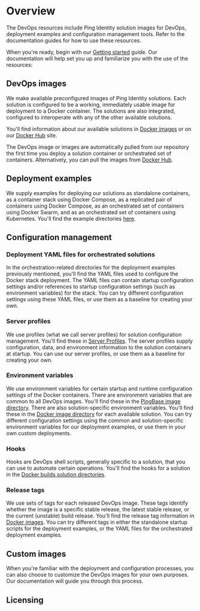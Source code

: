 # Overview

The DevOps resources include Ping Identity solution images for DevOps, deployment examples and configuration management tools. Refer to the documentation guides for how to use these resources.

When you're ready, begin with our [Getting started](evaluate.md) guide. Our documentation will help set you up and familiarize you with the use of the resources:

## DevOps images

We make available preconfigured images of Ping Identity solutions. Each solution is configured to be a working, immediately usable image for deployment to a Docker container. The solutions are also integrated, configured to interoperate with any of the other available solutions.

You'll find information about our available solutions in [Docker images](../../pingidentity-docker-builds) or on our [Docker Hub](https://hub.docker.com/u/pingidentity/) site.

The DevOps image or images are automatically pulled from our repository the first time you deploy a solution container or orchestrated set of containers. Alternatively, you can pull the images from [Docker Hub](https://hub.docker.com/u/pingidentity/).

## Deployment examples

We supply examples for deploying our solutions as standalone containers, as a container stack using Docker Compose, as a replicated pair of containers using Docker Compose, as an orchestrated set of containers using Docker Swarm, and as an orchestrated set of containers using Kubernetes.
You'll find the example directories [here](../README.md).

## Configuration management

### Deployment YAML files for orchestrated solutions

In the orchestration-related directories for the deployment examples previously mentioned, you'll find the YAML files used to configure the Docker stack deployment. The YAML files can contain startup configuration settings and/or references to startup configuration settings (such as environment variables) for the stack. You can try different configuration settings using these YAML files, or use them as a baseline for creating your own.

### Server profiles

We use profiles (what we call server profiles) for solution configuration management. You'll find these in [Server Profiles](docs/server-profiles.README.md). The server profiles supply configuration, data, and environment information to the solution containers at startup. You can use our server profiles, or use them as a baseline for creating your own.

### Environment variables

We use environment variables for certain startup and runtime configuration settings of the Docker containers. There are environment variables that are common to all DevOps images. You'll find these in the [PingBase image directory](https://pingidentity-devops.gitbook.io/devops/docker-images/pingbase). There are also solution-specific environment variables. You'll find these in the [Docker image directory](https://pingidentity-devops.gitbook.io/devops/docker-images/pingbase) for each available solution. You can try different configuration settings using the common and solution-specific environment variables for our deployment examples, or use them in your own custom deployments.

### Hooks

Hooks are DevOps shell scripts, generally specific to a solution, that you can use to automate certain operations. You'll find the hooks for a solution in the [Docker builds solution directories](../../pingidentity-docker-builds).

### Release tags

We use sets of tags for each released DevOps image. These tags identify whether the image is a specific stable release, the latest stable release, or the current (unstable) build release. You'll find the release tag information in [Docker images](docker-images/README.md). You can try different tags in either the standalone startup scripts for the deployment examples, or the YAML files for the orchestrated deployment examples.

## Custom images

When you're familiar with the deployment and configuration processes, you can also choose to customize the DevOps images for your own purposes. Our documentation will guide you through this process.

## Licensing
